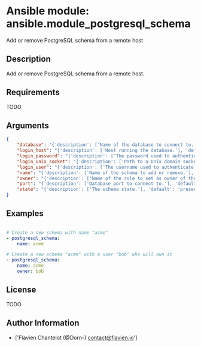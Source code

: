 # Ansible module: ansible.module_postgresql_schema


Add or remove PostgreSQL schema from a remote host

## Description

Add or remove PostgreSQL schema from a remote host.

## Requirements

TODO

## Arguments

``` json
{
    "database": "{'description': ['Name of the database to connect to.'], 'default': 'postgres'}",
    "login_host": "{'description': ['Host running the database.'], 'default': 'localhost'}",
    "login_password": "{'description': ['The password used to authenticate with.']}",
    "login_unix_socket": "{'description': ['Path to a Unix domain socket for local connections.']}",
    "login_user": "{'description': ['The username used to authenticate with.']}",
    "name": "{'description': ['Name of the schema to add or remove.'], 'required': True}",
    "owner": "{'description': ['Name of the role to set as owner of the schema.']}",
    "port": "{'description': ['Database port to connect to.'], 'default': 5432}",
    "state": "{'description': ['The schema state.'], 'default': 'present', 'choices': ['present', 'absent']}",
}
```

## Examples


``` yaml

# Create a new schema with name "acme"
- postgresql_schema:
    name: acme

# Create a new schema "acme" with a user "bob" who will own it
- postgresql_schema:
    name: acme
    owner: bob


```

## License

TODO

## Author Information
  - ['Flavien Chantelot (@Dorn-) <contact@flavien.io>']
